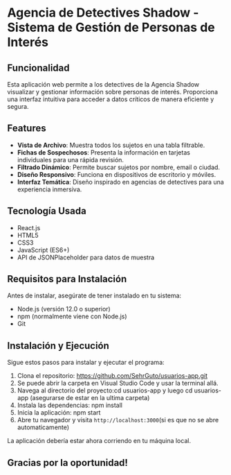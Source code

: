 # Agencia de Detectives Shadow - Sistema de Gestión de Personas de Interés

## Funcionalidad

Esta aplicación web permite a los detectives de la Agencia Shadow visualizar y gestionar información sobre personas de interés. Proporciona una interfaz intuitiva para acceder a datos críticos de manera eficiente y segura.

## Features

- **Vista de Archivo**: Muestra todos los sujetos en una tabla filtrable.
- **Fichas de Sospechosos**: Presenta la información en tarjetas individuales para una rápida revisión.
- **Filtrado Dinámico**: Permite buscar sujetos por nombre, email o ciudad.
- **Diseño Responsivo**: Funciona en dispositivos de escritorio y móviles.
- **Interfaz Temática**: Diseño inspirado en agencias de detectives para una experiencia inmersiva.

## Tecnología Usada

- React.js
- HTML5
- CSS3
- JavaScript (ES6+)
- API de JSONPlaceholder para datos de muestra

## Requisitos para Instalación

Antes de instalar, asegúrate de tener instalado en tu sistema:

- Node.js (versión 12.0 o superior)
- npm (normalmente viene con Node.js)
- Git

## Instalación y Ejecución

Sigue estos pasos para instalar y ejecutar el programa:

1. Clona el repositorio: https://github.com/SehrGuto/usuarios-app.git
2. Se puede abrir la carpeta en Visual Studio Code y usar la terminal allá.
3. Navega al directorio del proyecto:cd usuarios-app y luego cd usuarios-app (asegurarse de estar en la ultima carpeta)
4. Instala las dependencias: npm install
5. Inicia la aplicación: npm start
6. Abre tu navegador y visita `http://localhost:3000`(si es que no se abre automaticamente)

La aplicación debería estar ahora corriendo en tu máquina local.

## Gracias por la oportunidad!

